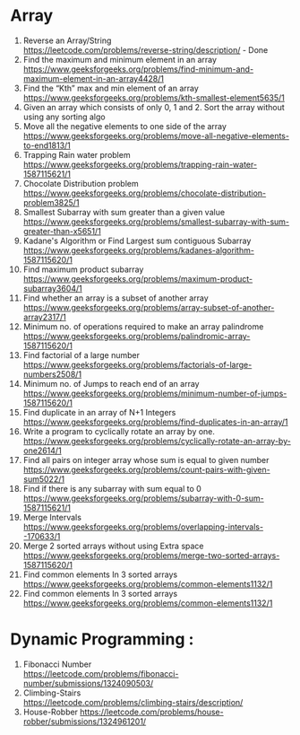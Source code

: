 # Array
1. Reverse an Array/String  
   https://leetcode.com/problems/reverse-string/description/ - Done
2. Find the maximum and minimum element in an array  
   https://www.geeksforgeeks.org/problems/find-minimum-and-maximum-element-in-an-array4428/1
3. Find the “Kth” max and min element of an array  
   https://www.geeksforgeeks.org/problems/kth-smallest-element5635/1
4. Given an array which consists of only 0, 1 and 2. Sort the array without using any sorting algo
5. Move all the negative elements to one side of the array  
   https://www.geeksforgeeks.org/problems/move-all-negative-elements-to-end1813/1
6. Trapping Rain water problem  
   https://www.geeksforgeeks.org/problems/trapping-rain-water-1587115621/1
7. Chocolate Distribution problem  
   https://www.geeksforgeeks.org/problems/chocolate-distribution-problem3825/1
8. Smallest Subarray with sum greater than a given value  
   https://www.geeksforgeeks.org/problems/smallest-subarray-with-sum-greater-than-x5651/1
9. Kadane's Algorithm or Find Largest sum contiguous Subarray  
   https://www.geeksforgeeks.org/problems/kadanes-algorithm-1587115620/1
10. Find maximum product subarray   
    https://www.geeksforgeeks.org/problems/maximum-product-subarray3604/1
11. Find whether an array is a subset of another array  
    https://www.geeksforgeeks.org/problems/array-subset-of-another-array2317/1
12. Minimum no. of operations required to make an array palindrome    
    https://www.geeksforgeeks.org/problems/palindromic-array-1587115620/1
13. Find factorial of a large number  
    https://www.geeksforgeeks.org/problems/factorials-of-large-numbers2508/1
14. Minimum no. of Jumps to reach end of an array  
    https://www.geeksforgeeks.org/problems/minimum-number-of-jumps-1587115620/1
15. Find duplicate in an array of N+1 Integers  
    https://www.geeksforgeeks.org/problems/find-duplicates-in-an-array/1
16. Write a program to cyclically rotate an array by one.  
    https://www.geeksforgeeks.org/problems/cyclically-rotate-an-array-by-one2614/1
17. Find all pairs on integer array whose sum is equal to given number  
    https://www.geeksforgeeks.org/problems/count-pairs-with-given-sum5022/1
18. Find if there is any subarray with sum equal to 0  
    https://www.geeksforgeeks.org/problems/subarray-with-0-sum-1587115621/1
19. Merge Intervals  
    https://www.geeksforgeeks.org/problems/overlapping-intervals--170633/1
21. Merge 2 sorted arrays without using Extra space  
    https://www.geeksforgeeks.org/problems/merge-two-sorted-arrays-1587115620/1
22. Find common elements In 3 sorted arrays
    https://www.geeksforgeeks.org/problems/common-elements1132/1
23. Find common elements In 3 sorted arrays
    https://www.geeksforgeeks.org/problems/common-elements1132/1
# Dynamic Programming :
1. Fibonacci Number  
   https://leetcode.com/problems/fibonacci-number/submissions/1324090503/
2. Climbing-Stairs  
   https://leetcode.com/problems/climbing-stairs/description/
3. House-Robber
   https://leetcode.com/problems/house-robber/submissions/1324961201/

